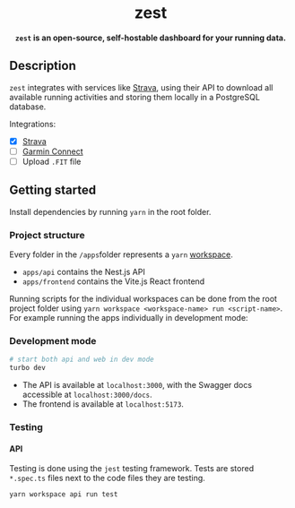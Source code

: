 <div align="center">
<h1>zest</h1>
<b><code>zest</code> is an open-source, self-hostable dashboard for your running data.</b>
</div>

## Description

`zest` integrates with services like [Strava](https://strava.com/), using their
API to download all available running activities and storing them locally in a
PostgreSQL database.

Integrations:

- [x] [Strava](https://strava.com/)
- [ ] [Garmin Connect](https://connect.garmin.com/)
- [ ] Upload `.FIT` file

## Getting started

Install dependencies by running `yarn` in the root folder.

### Project structure

Every folder in the `/apps`folder represents a `yarn`
[workspace](https://yarnpkg.com/features/workspaces).

- `apps/api` contains the Nest.js API
- `apps/frontend` contains the Vite.js React frontend

Running scripts for the individual workspaces can be done from the root project
folder using `yarn workspace <workspace-name> run <script-name>`. For example
running the apps individually in development mode:

### Development mode

```bash
# start both api and web in dev mode
turbo dev
```

- The API is available at `localhost:3000`, with the Swagger docs accessible at
  `localhost:3000/docs`.
- The frontend is available at `localhost:5173`.

### Testing

#### API

Testing is done using the `jest` testing framework. Tests are stored `*.spec.ts`
files next to the code files they are testing.

```
yarn workspace api run test
```
